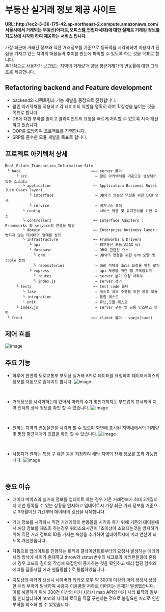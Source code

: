 # 부동산 실거래 정보 제공 사이트
<strong>
URL: http://ec2-3-36-175-42.ap-northeast-2.compute.amazonaws.com/
<br/>
서울시에서 거래되는 부동산(아파트,오피스텔,연립다세대)에 대한 실제로 거래된 정보를 지도상에 시각화 하여 제공하는 서비스 입니다.
</strong>
<br/>
<br/>
가장 최근에 거래된 정보와 직전 거래정보를 기준으로 등폭락을 시각화하여 이용자가 관심을 가지고 있는 지역의 매물들의 추이를 한눈에 파악할 수 있도록 하는 것을 목표로 합니다.<br/>
추가적으로 사용자가 보고있는 지역의 거래량과 평당 평균거래가의 변동률에 대한 그래프를 제공합니다.<br/>


## Refactoring backend and Feature development
- backend의 리팩토링과 기능 개발을 중점으로 진행합니다.<br/>
- 클린 아키텍처를 적용하고 각 레이어의 역할을 명확히 하여 확장성을 높이는 것을 목표로 합니다.<br/>
- DB에 대한 부하를 줄이고 클라이언트의 요청을 빠르게 처리할 수 있도록 지속 개선하고 있습니다.<br/>
- OOP를 모방하여 프로젝트를 진행합니다.<br/>
- SRP를 준수한 모듈 개발을 목표로 합니다.<br/>


## 프로젝트 아키텍처 상세
```
Real_Estate_Transaction_Information-Site
 └ back                                →→→ server 폴더
     └ src                               → 클린 아키텍처를 기준으로 생성되어 있는 소스코드
        └ application                   →→ Application Business Rules (Use Cases layer)
           └ interface                   → DB와의 의존성 역전을 위한 DAO 명세
           └ service                     → 비지니스 로직
        └ config                         → 서비스 제공 및 유지관리를 위한 요소
        └ controllers                   →→ Interface Adapters : Frameworks 와 service의 연결을 담당
        └ domain                        →→ Enterprise business layer : 변하지 않는 데이터의 형태를 정의
        └ infrastructure                →→ Framworks & Drivers
           └ api                         → 외부통신 모듈(AJAX 등)
           └ database                    → DB와 관련된 요소
             └ orm                       → DB와의 연결을 위한 orm 모델 및 table 정의
             └ repositories              → DAO 객체과 data 요청을 위한 로직
           └ express                     → api 제공을 위한 웹 프레임워크
             └ routes                    → server 분기 요청 처리부
             └ index.js                  → server 정의
     └ tests                            →→ test code 폴더
        └ fake                           → 테스트 코드 수행을 위한 공통 모듈 
        └ integration                    → 통합 테스트
        └ unit                           → 유닛,모듈 테스트
     └ index.js                          → server 구동 및 공통 인스턴스 선언
 └ front                               →→→ client 폴더 : vuejs(nuxt)

```


## 제어 흐름
![image](https://user-images.githubusercontent.com/87050915/181430219-c1cd6c87-cadd-406b-a48a-6c265df82b36.png)


## 주요 기능
- 하루에 한번씩 도로교통부 부도상 실거래 API로 데이터를 요청하여 데이터베이스의 정보를 자동으로 업데이트 합니다.
![image](https://user-images.githubusercontent.com/87050915/181425944-b1d79194-f544-46e3-a9c4-e39b990808ed.png)

<br/>

- 거래정보를 시각화하는데 있어서 마커의 수가 몇천개까지도 부드럽게 표시되어 지역 전체의 상세 정보를 확인 할 수 있습니다.
![image](https://user-images.githubusercontent.com/87050915/181424567-0261a3b6-478a-47a7-bbf7-f50c0ee9c089.png)

<br/>

- 원하는 지역의 변동율만을 시각화 할 수 있으며 화면에 표시된 지역내에서의 거래량 및 평당 평균매매가 흐름을 확인 할 수 있습니다.
![image](https://user-images.githubusercontent.com/87050915/181424971-100322b3-0646-4c80-b77e-f0b723c56369.png)

<br/>

- 사용자가 원하는 특정 구 혹은 동을 지정하여 해당 지역의 전체 정보를 조회 가능합니다.
![image](https://user-images.githubusercontent.com/87050915/181425376-5e7b2369-4112-409b-96dd-02b6b6722e4b.png)

<br/>


## 중요 이슈
- 데이터 베이스의 실거래 정보를 업데이트 하는 경우 기존 거래정보가 최대 3개월까지 지연 등록될 수 있는 상황을 인지하고 업데이트시 가장 최근 거래 정보를 기준으로 3개월이전 기간부터 데이터의 갱신을 시작합니다.

- 거래 정보를 시각화시 직전 거래가와의 변동율을 시각화 하기 위해 기존의 테이블에서 해당 정보를 재조회 하는경우 쿼리소요시간이 1초이상이 소요되는것을 방지하기 위해 직전 거래 정보의 ID를 가지는 속성을 추가하여 업데이트시에 미리 연산이 되도록 개선했습니다.

- 자동으로 업데이트를 진행하는 로직과 클라이언트로부터의 요청시 발생하는 에러의 처리 방식에 차이가 존재하고 throw와 ststus변수의 체크로의 에러핸들링에 혼용에 경우 코드의 길이와 작성에 복잡함이 증가하는 것을 확인하고 에러 랩핑 함수와 에러를 집중시킬 에러 핸들링함수로 통합하였습니다.

- 지도상의 마커의 생성시 네이버와 카카오 모두 약 300개 이상의 마커 생성시 상당한 처리 부하가 발생하여 사용자 이용품질 저하로 이어지는 문제가 발생했습니다. 이를 해결하기 위해 300건 이상의 마커 처리시 map API의 마커 처리 로직의 일부를 인터셉터하여 html의 시각화 로직을 직접 구현하는 것으로 불필요한 처리로 인한 부하를 최소화 할 수 있었습니다.
